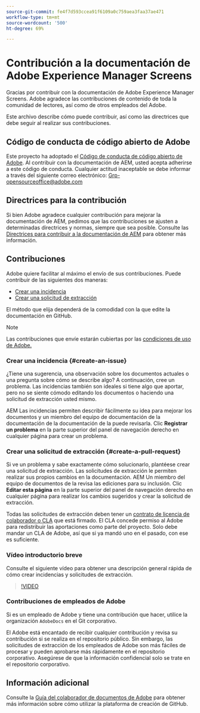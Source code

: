 ```yaml
---
source-git-commit: fe4f7d593ccea91f6109a0c759aea3faa37ae471
workflow-type: tm+mt
source-wordcount: '500'
ht-degree: 69%

---
```

# Contribución a la documentación de Adobe Experience Manager Screens

Gracias por contribuir con la documentación de Adobe Experience Manager Screens. Adobe agradece las contribuciones de contenido de toda la comunidad de lectores, así como de otros empleados del Adobe.

Este archivo describe cómo puede contribuir, así como las directrices que debe seguir al realizar sus contribuciones.

## Código de conducta de código abierto de Adobe

Este proyecto ha adoptado el [Código de conducta de código abierto de Adobe](code-of-conduct.md). Al contribuir con la documentación de AEM, usted acepta adherirse a este código de conducta. Cualquier actitud inaceptable se debe informar a través del siguiente correo electrónico: [Grp-opensourceoffice@adobe.com](mailto:Grp-opensourceoffice@adobe.com)

## Directrices para la contribución

Si bien Adobe agradece cualquier contribución para mejorar la documentación de AEM, pedimos que las contribuciones se ajusten a determinadas directrices y normas, siempre que sea posible. Consulte las [Directrices para contribuir a la documentación de AEM](guidelines.md) para obtener más información.

## Contribuciones

Adobe quiere facilitar al máximo el envío de sus contribuciones. Puede contribuir de las siguientes dos maneras:

* [Crear una incidencia](#create-an-issue)
* [Crear una solicitud de extracción](#create-a-pull-request)

El método que elija dependerá de la comodidad con la que edite la documentación en GitHub.

>[!NOTE]
>
>Las contribuciones que envíe estarán cubiertas por las [condiciones de uso de Adobe.](https://www.adobe.com/es/legal/terms.html)

### Crear una incidencia {#create-an-issue}

¿Tiene una sugerencia, una observación sobre los documentos actuales o una pregunta sobre cómo se describe algo? A continuación, cree un problema. Las incidencias también son ideales si tiene algo que aportar, pero no se siente cómodo editando los documentos o haciendo una solicitud de extracción usted mismo.

AEM Las incidencias permiten describir fácilmente su idea para mejorar los documentos y un miembro del equipo de documentación de la documentación de la documentación de la puede revisarla. Clic **Registrar un problema** en la parte superior del panel de navegación derecho en cualquier página para crear un problema.

### Crear una solicitud de extracción {#create-a-pull-request}

Si ve un problema y sabe exactamente cómo solucionarlo, plantéese crear una solicitud de extracción. Las solicitudes de extracción le permiten realizar sus propios cambios en la documentación. AEM Un miembro del equipo de documentos de la revisa las ediciones para su inclusión. Clic **Editar esta página** en la parte superior del panel de navegación derecho en cualquier página para realizar los cambios sugeridos y crear la solicitud de extracción.

Todas las solicitudes de extracción deben tener un [contrato de licencia de colaborador o CLA](https://opensource.adobe.com/cla.html) que está firmado. El CLA concede permiso al Adobe para redistribuir las aportaciones como parte del proyecto. Solo debe mandar un CLA de Adobe, así que si ya mandó uno en el pasado, con ese es suficiente.

### Vídeo introductorio breve

Consulte el siguiente vídeo para obtener una descripción general rápida de cómo crear incidencias y solicitudes de extracción.

>[!VIDEO](https://video.tv.adobe.com/v/27069)

### Contribuciones de empleados de Adobe

Si es un empleado de Adobe y tiene una contribución que hacer, utilice la organización `AdobeDocs` en el Git corporativo.

El Adobe está encantado de recibir cualquier contribución y revisa su contribución si se realiza en el repositorio público. Sin embargo, las solicitudes de extracción de los empleados de Adobe son más fáciles de procesar y pueden aprobarse más rápidamente en el repositorio corporativo. Asegúrese de que la información confidencial solo se trate en el repositorio corporativo.

## Información adicional

Consulte la [Guía del colaborador de documentos de Adobe](https://experienceleague.adobe.com/es_es/docs/contributor/contributor-guide/introduction) para obtener más información sobre cómo utilizar la plataforma de creación de GitHub.
